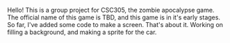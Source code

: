 Hello!
This is a group project for CSC305, the zombie apocalypse game. 
The official name of this game is TBD, and this game is in it's early stages. 
So far, I've added some code to make a screen. That's about it. Working on filling a background, and making a sprite for the car. 